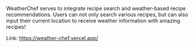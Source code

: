 WeatherChef serves to integrate recipe search and weather-based recipe recommendations. Users can not only search various recipes,
but can also input their current location to receive weather information with amazing recipes!

Link: https://weather-chef.vercel.app/
